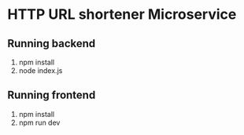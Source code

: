<h1>HTTP URL shortener Microservice</h1>

<h2>Running backend</h2> 
<ol>
<li>npm install
<li>node index.js
</ol>
<h2>Running frontend</h2>
<ol>
<li>npm install
<li>npm run dev
<ol>
